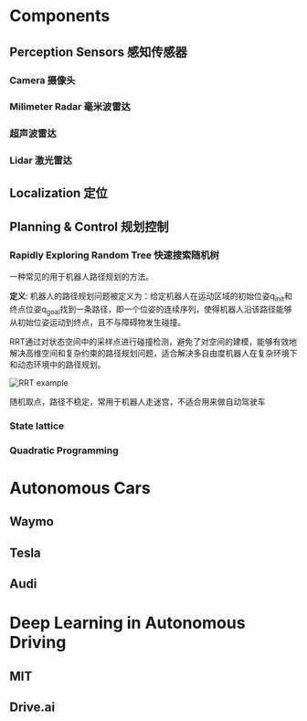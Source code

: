 # Components

## Perception Sensors 感知传感器

### Camera 摄像头

### Milimeter Radar 毫米波雷达

### 超声波雷达

### Lidar 激光雷达

## Localization 定位

## Planning & Control 规划控制

### Rapidly Exploring Random Tree 快速搜索随机树

一种常见的用于机器人路径规划的方法。

**定义**: 机器人的路径规划问题被定义为：给定机器人在运动区域的初始位姿q<sub>init</sub>和终点位姿q<sub>goal</sub>找到一条路径，即一个位姿的连续序列，使得机器人沿该路径能够从初始位姿运动到终点，且不与障碍物发生碰撞。

RRT通过对状态空间中的采样点进行碰撞检测，避免了对空间的建模，能够有效地解决高维空间和复杂约束的路径规划问题，适合解决多自由度机器人在复杂环境下和动态环境中的路径规划。

![RRT example](https://images2015.cnblogs.com/blog/890966/201701/890966-20170119115427765-1225467664.jpg)

随机取点，路径不稳定，常用于机器人走迷宫，不适合用来做自动驾驶车


### State lattice

### Quadratic Programming


# Autonomous Cars

## Waymo


## Tesla

## Audi

# Deep Learning in Autonomous Driving

## MIT

## Drive.ai
